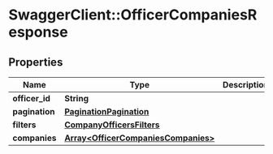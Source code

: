 # SwaggerClient::OfficerCompaniesResponse

## Properties
Name | Type | Description | Notes
------------ | ------------- | ------------- | -------------
**officer_id** | **String** |  | 
**pagination** | [**PaginationPagination**](PaginationPagination.md) |  | 
**filters** | [**CompanyOfficersFilters**](CompanyOfficersFilters.md) |  | 
**companies** | [**Array&lt;OfficerCompaniesCompanies&gt;**](OfficerCompaniesCompanies.md) |  | 


